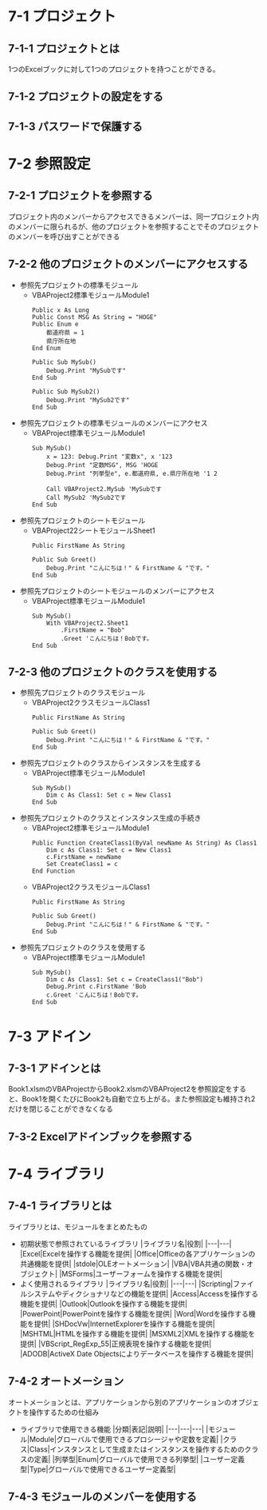 # 7-1 プロジェクト
## 7-1-1 プロジェクトとは
1つのExcelブックに対して1つのプロジェクトを持つことができる。
## 7-1-2 プロジェクトの設定をする
## 7-1-3 パスワードで保護する
# 7-2 参照設定
## 7-2-1 プロジェクトを参照する
プロジェクト内のメンバーからアクセスできるメンバーは、同一プロジェクト内のメンバーに限られるが、他のプロジェクトを参照することでそのプロジェクトのメンバーを呼び出すことができる
## 7-2-2 他のプロジェクトのメンバーにアクセスする
- 参照先プロジェクトの標準モジュール
    - VBAProject2標準モジュールModule1
        ~~~
        Public x As Long
        Public Const MSG As String = "HOGE"
        Public Enum e
            都道府県 = 1
            県庁所在地
        End Enum
        ~~~
        ~~~
        Public Sub MySub()
            Debug.Print "MySubです"
        End Sub
        ~~~
        ~~~
        Public Sub MySub2()
            Debug.Print "MySub2です"
        End Sub
        ~~~
- 参照先プロジェクトの標準モジュールのメンバーにアクセス
    - VBAProject標準モジュールModule1
        ~~~
        Sub MySub()
            x = 123: Debug.Print "変数x", x '123
            Debug.Print "定数MSG", MSG 'HOGE
            Debug.Print "列挙型e", e.都道府県, e.県庁所在地 '1 2

            Call VBAProject2.MySub 'MySubです
            Call MySub2 'MySub2です
        End Sub
        ~~~
- 参照先プロジェクトのシートモジュール
    - VBAProject22シートモジュールSheet1
        ~~~
        Public FirstName As String
        ~~~
        ~~~
        Public Sub Greet()
            Debug.Print "こんにちは！" & FirstName & "です。"
        End Sub
        ~~~
- 参照先プロジェクトのシートモジュールのメンバーにアクセス
    - VBAProject標準モジュールModule1
        ~~~
        Sub MySub()
            With VBAProject2.Sheet1
                .FirstName = "Bob"
                .Greet 'こんにちは！Bobです。
        End Sub
        ~~~
## 7-2-3 他のプロジェクトのクラスを使用する
- 参照先プロジェクトのクラスモジュール
    - VBAProject2クラスモジュールClass1
        ~~~
        Public FirstName As String
        ~~~
        ~~~
        Public Sub Greet()
            Debug.Print "こんにちは！" & FirstName & "です。"
        End Sub
        ~~~
- 参照先プロジェクトのクラスからインスタンスを生成する
    - VBAProject標準モジュールModule1
        ~~~
        Sub MySub()
            Dim c As Class1: Set c = New Class1
        End Sub
        ~~~
- 参照先プロジェクトのクラスとインスタンス生成の手続き
    - VBAProject2標準モジュールModule1
        ~~~
        Public Function CreateClass1(ByVal newName As String) As Class1
            Dim c As Class1: Set c = New Class1
            c.FirstName = newName
            Set CreateClass1 = c
        End Function
        ~~~
    - VBAProject2クラスモジュールClass1
        ~~~
        Public FirstName As String
        ~~~
        ~~~
        Public Sub Greet()
            Debug.Print "こんにちは！" & FirstName & "です。"
        End Sub
        ~~~
- 参照先プロジェクトのクラスを使用する
    - VBAProject標準モジュールModule1
        ~~~
        Sub MySub()
            Dim c As Class1: Set c = CreateClass1("Bob")
            Debug.Print c.FirstName 'Bob
            c.Greet 'こんにちは！Bobです。
        End Sub
        ~~~
# 7-3 アドイン
## 7-3-1 アドインとは
Book1.xlsmのVBAProjectからBook2.xlsmのVBAProject2を参照設定をすると、Book1を開くたびにBook2も自動で立ち上がる。また参照設定も維持され2だけを閉じることができなくなる
## 7-3-2 Excelアドインブックを参照する
# 7-4 ライブラリ
## 7-4-1 ライブラリとは
ライブラリとは、モジュールをまとめたもの
- 初期状態で参照されているライブラリ
    |ライブラリ名|役割|
    |---|---|
    |Excel|Excelを操作する機能を提供|
    |Office|Officeの各アプリケーションの共通機能を提供|
    |stdole|OLEオートメーション|
    |VBA|VBA共通の関数・オブジェクト|
    |MSForms|ユーザーフォームを操作する機能を提供|
- よく使用されるライブラリ
    |ライブラリ名|役割|
    |---|---|
    |Scripting|ファイルシステムやディクショナリなどの機能を提供|
    |Access|Accessを操作する機能を提供|
    |Outlook|Outlookを操作する機能を提供|
    |PowerPoint|PowerPointを操作する機能を提供|
    |Word|Wordを操作する機能を提供|
    |SHDocVw|InternetExplorerを操作する機能を提供|
    |MSHTML|HTMLを操作する機能を提供|
    |MSXML2|XMLを操作する機能を提供|
    |VBScript_RegExp_55|正規表現を操作する機能を提供|
    |ADODB|ActiveX Date Objectsによりデータベースを操作する機能を提供|
## 7-4-2 オートメーション
オートメーションとは、アプリケーションから別のアプリケーションのオブジェクトを操作するための仕組み
- ライブラリで使用できる機能
    |分類|表記|説明|
    |---|---|---|
    |モジュール|Module|グローバルで使用できるプロシージャや定数を定義|
    |クラス|Class|インスタンスとして生成またはインスタンスを操作するためのクラスの定義|
    |列挙型|Enum|グローバルで使用できる列挙型|
    |ユーザー定義型|Type|グローバルで使用できるユーザー定義型|
## 7-4-3 モジュールのメンバーを使用する
